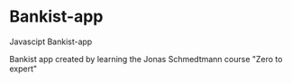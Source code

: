 # Bankist-app
Javascipt Bankist-app


Bankist app created by learning the Jonas Schmedtmann course "Zero to expert"

